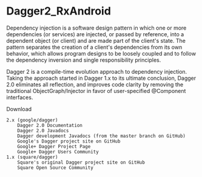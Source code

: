 # Dagger2_RxAndroid
Dependency injection is a software design pattern in which one or more dependencies (or services) are injected, or passed by reference, into a dependent object (or client) and are made part of the client's state. The pattern separates the creation of a client's dependencies from its own behavior, which allows program designs to be loosely coupled and to follow the dependency inversion and single responsibility principles.

Dagger 2 is a compile-time evolution approach to dependency injection. Taking the approach started in Dagger 1.x to its ultimate conclusion, Dagger 2.0 eliminates all reflection, and improves code clarity by removing the traditional ObjectGraph/Injector in favor of user-specified @Component interfaces. 

Download

    2.x (google/dagger)
        Dagger 2.0 Documentation
        Dagger 2.0 Javadocs
        Dagger development Javadocs (from the master branch on GitHub)
        Google's Dagger project site on GitHub
        Google+ Dagger Project Page
        Google+ Dagger Users Community
    1.x (square/dagger)
        Square's original Dagger project site on GitHub
        Square Open Source Community

